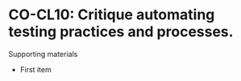 # CO-CL10:  	Critique automating testing practices and processes.	 

Supporting materials

* First item